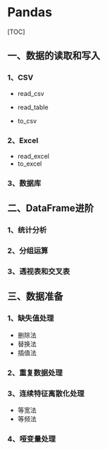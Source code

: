 # Pandas

[TOC]

## 一、数据的读取和写入

### 1、CSV

- read_csv

- read_table

- to_csv

### 2、Excel

- read_excel
- to_excel

### 3、数据库



## 二、DataFrame进阶

### 1、统计分析

### 2、分组运算

### 3、透视表和交叉表

## 三、数据准备

### 1、缺失值处理

- 删除法
- 替换法
- 插值法

### 2、重复数据处理

### 3、连续特征离散化处理

- 等宽法
- 等频法

### 4、哑变量处理

